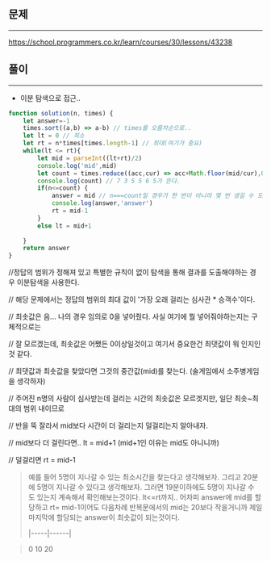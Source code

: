 ## 문제
----
https://school.programmers.co.kr/learn/courses/30/lessons/43238

## 풀이
----
- 이분 탐색으로 접근..
```jsx
function solution(n, times) {
    let answer=-1
    times.sort((a,b) => a-b) // times를 오름차순으로..
    let lt = 0 // 최소
    let rt = n*times[times.length-1] // 최대(여기가 중요)
    while(lt <= rt){
        let mid = parseInt((lt+rt)/2)
        console.log('mid',mid)
        let count = times.reduce((acc,cur) => acc+Math.floor(mid/cur),0) // 모든 심사관들이 할 수 있는 심사 횟수
        console.log(count) // 7 3 5 5 6 5가 뜬다. 
        if(n<=count) {
            answer = mid // n===count일 경우가 한 번이 아니라 몇 번 생길 수 도 있음, (문제에서 6명 30분, 28분에 끝남)
            console.log(answer,'answer')
            rt = mid-1
        }
        else lt = mid+1
       
    }
    return answer
}
```
//정답의 범위가 정해져 있고 특별한 규칙이 없이 탐색을 통해 결과를 도출해야하는 경우 이분탐색을 사용한다.

// 해당 문제에서는 정답의 범위의 최대 값이 '가장 오래 걸리는 심사관 * 승객수'이다.

// 최솟값은 음... 나의 경우 임의로 0을 넣어줬다. 사실 여기에 뭘 넣어줘야하는지는 구체적으로는 

// 잘 모르겠는데, 최솟값은 어쨌든 0이상일것이고 여기서 중요한건  최댓값이 뭐 인지인것 같다.

// 최댓값과 최솟값을 찾았다면 그것의 중간값(mid)를 찾는다. (술게임에서 소주병게임을 생각하자)

// 주어진 n명의 사람이 심사받는데 걸리는 시간의 최솟값은 모르겟지만, 일단 최솟~최대의 범위 내이므로

// 반을 뚝 잘라서 mid보다 시간이 더 걸리는지 덜걸리는지 알아내자.

// mid보다 더 걸린다면.. lt = mid+1 (mid+1인 이유는 mid도 아니니까)

// 덜걸리면 rt = mid-1
>예를 들어 5명이 지나갈 수 있는 최소시간을 찾는다고 생각해보자. 그리고 20분에 5명이 지나갈 수 있다고 생각해보자.
>그러면 19분이하에도 5명이 지나갈 수 도 있는지 계속해서 확인해보는것이다. lt<=rt까지..
>어차피 answer에 mid를 할당하고 rt= mid-1이어도 다음차례 반복문에서의 mid는 20보다 작을거니까
>제일 마지막에 할당되는 answer이 최솟값이 되는것이다. 
>
>|-----|------|

>0     10       20


